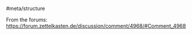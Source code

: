 #meta/structure 

From the forums:
https://forum.zettelkasten.de/discussion/comment/4968/#Comment_4968